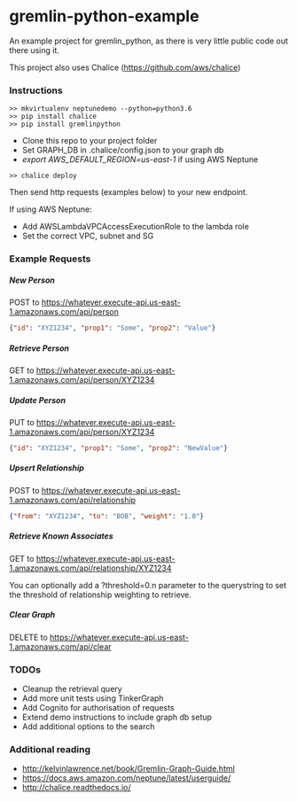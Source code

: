 # gremlin-python-example
An example project for gremlin_python, as there is very little public code out there using it.

This project also uses Chalice (https://github.com/aws/chalice)

### Instructions
```commandline
>> mkvirtualenv neptunedemo --python=python3.6
>> pip install chalice
>> pip install gremlinpython
```
* Clone this repo to your project folder
* Set GRAPH_DB in .chalice/config.json to your graph db
* _export AWS_DEFAULT_REGION=us-east-1_ if using AWS Neptune

```commandline
>> chalice deploy
```

Then send http requests (examples below) to your new endpoint.

If using AWS Neptune:
* Add AWSLambdaVPCAccessExecutionRole to the lambda role
* Set the correct VPC, subnet and SG

### Example Requests

##### New Person
POST to https://whatever.execute-api.us-east-1.amazonaws.com/api/person
```json
{"id": "XYZ1234", "prop1": "Some", "prop2": "Value"}
```

##### Retrieve Person
GET to https://whatever.execute-api.us-east-1.amazonaws.com/api/person/XYZ1234

##### Update Person
PUT to https://whatever.execute-api.us-east-1.amazonaws.com/api/person/XYZ1234
```json
{"id": "XYZ1234", "prop1": "Some", "prop2": "NewValue"}
```

##### Upsert Relationship
POST to https://whatever.execute-api.us-east-1.amazonaws.com/api/relationship
```json
{"from": "XYZ1234", "to": "BOB", "weight": "1.0"}
```

##### Retrieve Known Associates
GET to https://whatever.execute-api.us-east-1.amazonaws.com/api/relationship/XYZ1234

You can optionally add a ?threshold=0.n parameter to the querystring to set the 
threshold of relationship weighting to retrieve.

##### Clear Graph
DELETE to https://whatever.execute-api.us-east-1.amazonaws.com/api/clear

### TODOs

* Cleanup the retrieval query
* Add more unit tests using TinkerGraph
* Add Cognito for authorisation of requests
* Extend demo instructions to include graph db setup
* Add additional options to the search 

### Additional reading
* http://kelvinlawrence.net/book/Gremlin-Graph-Guide.html
* https://docs.aws.amazon.com/neptune/latest/userguide/
* http://chalice.readthedocs.io/